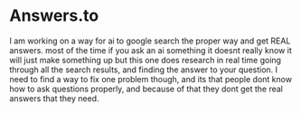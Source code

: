 # Answers.to

I am working on a way for ai to google search the proper way and get REAL answers. most of the time if you ask an ai something it doesnt really know it will just make something up but this one does research in real time going through all the search results, and finding the answer to your question. I need to find a way to fix one problem though, and its that people dont know how to ask questions properly, and because of that they dont get the real answers that they need.
